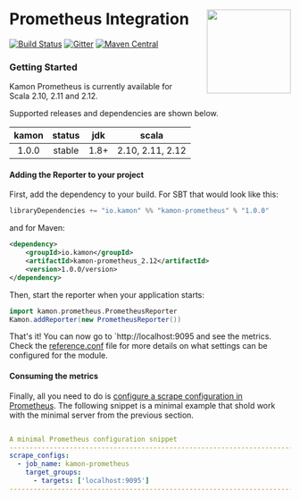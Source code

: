 # Prometheus Integration <img align="right" src="https://rawgit.com/kamon-io/Kamon/master/kamon-logo.svg" height="150px" style="padding-left: 20px"/>
[![Build Status](https://travis-ci.org/kamon-io/kamon-prometheus.svg?branch=master)](https://travis-ci.org/kamon-io/kamon-prometheus)
[![Gitter](https://badges.gitter.im/Join%20Chat.svg)](https://gitter.im/kamon-io/Kamon?utm_source=badge&utm_medium=badge&utm_campaign=pr-badge&utm_content=badge)
[![Maven Central](https://maven-badges.herokuapp.com/maven-central/io.kamon/kamon-prometheus_2.11/badge.svg)](https://maven-badges.herokuapp.com/maven-central/io.kamon/kamon-prometheus_2.11)

### Getting Started

Kamon Prometheus is currently available for Scala 2.10, 2.11 and 2.12.

Supported releases and dependencies are shown below.

| kamon      | status | jdk  | scala
|:----------:|:------:|:----:|------------------
|  1.0.0 |  stable   | 1.8+ | 2.10, 2.11, 2.12


#### Adding the Reporter to your project

First, add the dependency to your build. For SBT that would look like this:

```scala
libraryDependencies += "io.kamon" %% "kamon-prometheus" % "1.0.0"
```

and for Maven:

```xml
<dependency>
    <groupId>io.kamon</groupId>
    <artifactId>kamon-prometheus_2.12</artifactId>
    <version>1.0.0/version>
</dependency>
```

Then, start the reporter when your application starts:

```scala
import kamon.prometheus.PrometheusReporter
Kamon.addReporter(new PrometheusReporter())

```

That's it! You can now go to `http://localhost:9095 and see the metrics. Check the [reference.conf][1] file for more
details on what settings can be configured for the module.

#### Consuming the metrics

Finally, all you need to do is [configure a scrape configuration in Prometheus][2]. The following snippet is a minimal
example that shold work with the minimal server from the previous section.

```yaml

A minimal Prometheus configuration snippet
------------------------------------------------------------------------------
scrape_configs:
  - job_name: kamon-prometheus
    target_groups:
      - targets: ['localhost:9095']
------------------------------------------------------------------------------
```

[1]: https://github.com/kamon-io/kamon-prometheus/blob/master/src/main/resources/reference.conf
[2]: http://prometheus.io/docs/operating/configuration/#scrape-configurations-scrape_config
